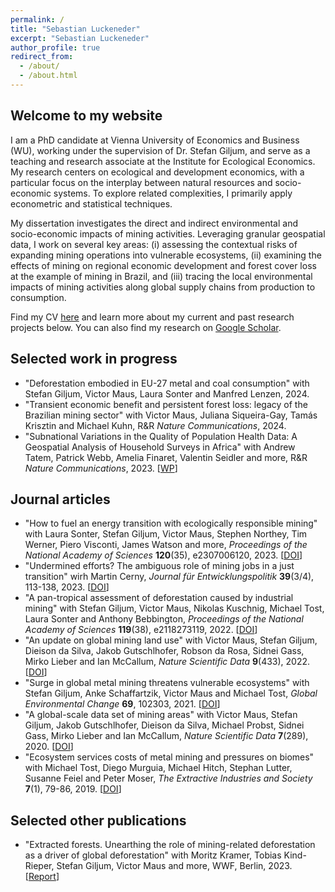 ```yaml
---
permalink: /
title: "Sebastian Luckeneder"
excerpt: "Sebastian Luckeneder"
author_profile: true
redirect_from: 
  - /about/
  - /about.html
---
```



## Welcome to my website

I am a PhD candidate at Vienna University of Economics and Business (WU), working under the supervision of Dr. Stefan Giljum, and serve as a teaching and research associate at the Institute for Ecological Economics. My research centers on ecological and development economics, with a particular focus on the interplay between natural resources and socio-economic systems. To explore related complexities, I primarily apply econometric and statistical techniques.

My dissertation investigates the direct and indirect environmental and socio-economic impacts of mining activities. Leveraging granular geospatial data, I work on several key areas: (i) assessing the contextual risks of expanding mining operations into vulnerable ecosystems, (ii) examining the effects of mining on regional economic development and forest cover loss at the example of mining in Brazil, and (iii) tracing the local environmental impacts of mining activities along global supply chains from production to consumption.

Find my CV <a href="https://sluckeneder.github.io/files/CV.pdf">here</a> and learn more about my current and past research projects below. You can also find my research on <a href="https://scholar.google.at/citations?user=lggrSN4AAAAJ">Google Scholar</a>.

## Selected work in progress 

* "Deforestation embodied in EU-27 metal and coal consumption" with Stefan Giljum, Victor Maus, Laura Sonter and Manfred Lenzen, 2024.
* "Transient economic benefit and persistent forest loss: legacy of the Brazilian mining sector" with Victor Maus, Juliana Siqueira-Gay, Tamás Krisztin and Michael Kuhn, R\&R _Nature Communications_, 2024. 
* "Subnational Variations in the Quality of Population Health Data: A Geospatial Analysis of Household Surveys in Africa" with Andrew Tatem, Patrick Webb, Amelia Finaret, Valentin Seidler and more, R\&R _Nature Communications_, 2023. [[WP](https://papers.ssrn.com/sol3/papers.cfm?abstract_id=4508419)]

## Journal articles

* "How to fuel an energy transition with ecologically responsible mining" with Laura Sonter, Stefan Giljum, Victor Maus, Stephen Northey, Tim Werner, Piero Visconti, James Watson and more, _Proceedings of the National Academy of Sciences_ **120**(35), e2307006120, 2023. [[DOI](https://doi.org/10.1073/pnas.2307006120)]
* "Undermined efforts? The ambiguous role of mining jobs in a just transition" wirh Martin Cerny, _Journal für Entwicklungspolitik_ **39**(3/4), 113-138, 2023. [[DOI](https://doi.org/10.20446/JEP-2414-3197-39-3-113)]
* "A pan-tropical assessment of deforestation caused by industrial mining" with Stefan Giljum, Victor Maus, Nikolas Kuschnig, Michael Tost, Laura Sonter and Anthony Bebbington, _Proceedings of the National Academy of Sciences_ **119**(38), e2118273119, 2022. [[DOI](https://doi.org/10.1073/pnas.2118273119)]
* "An update on global mining land use" with Victor Maus, Stefan Giljum, Dieison da Silva, Jakob Gutschlhofer, Robson da Rosa, Sidnei Gass, Mirko Lieber and Ian McCallum, _Nature Scientific Data_ **9**(433), 2022. [[DOI](https://doi.org/10.1038/s41597-022-01547-4)]
* "Surge in global metal mining threatens vulnerable ecosystems" with Stefan Giljum, Anke Schaffartzik, Victor Maus and Michael Tost, _Global Environmental Change_ **69**, 102303, 2021. [[DOI](https://doi.org/10.1016/j.gloenvcha.2021.102303)]
* "A global-scale data set of mining areas" with Victor Maus, Stefan Giljum, Jakob Gutschlhofer, Dieison da Silva, Michael Probst, Sidnei Gass, Mirko Lieber and Ian McCallum, _Nature Scientific Data_ **7**(289), 2020. [[DOI](https://doi.org/10.1038/s41597-020-00624-w)]
* "Ecosystem services costs of metal mining and pressures on biomes" with Michael Tost, Diego Murguia, Michael Hitch, Stephan Lutter, Susanne Feiel and Peter Moser, _The Extractive Industries and Society_ **7**(1), 79-86, 2019. [[DOI](https://doi.org/10.1016/j.exis.2019.11.013)]

##  Selected other publications

* "Extracted forests. Unearthing the role of mining-related deforestation as a driver of global deforestation" with Moritz Kramer, Tobias Kind-Rieper, Stefan Giljum, Victor Maus and more, WWF, Berlin, 2023. [[Report](https://www.wwf.de/fileadmin/fm-wwf/Publikationen-PDF/Wald/WWF-Studie-Extracted-Forests.pdf)]
